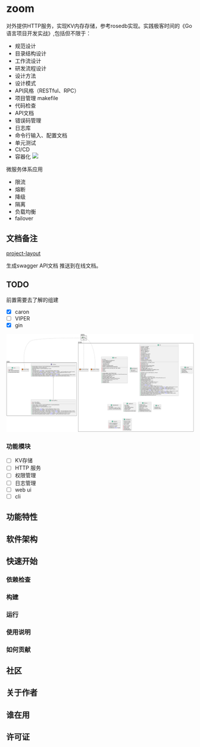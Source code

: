 # zoom
对外提供HTTP服务，实现KV内存存储，参考rosedb实现。实践极客时间的《Go 语言项目开发实战》,包括但不限于：
- 规范设计
- 目录结构设计
- 工作流设计
- 研发流程设计
- 设计方法
- 设计模式
- API风格（RESTful、RPC）
- 项目管理 makefile
- 代码检查
- API文档
- 错误码管理
- 日志库
- 命令行输入、配置文档
- 单元测试
- CI/CD
- 容器化
![](https://static001.geekbang.org/resource/image/8a/c7/8a94938bc087ed96d0ec87261db292c7.jpg?wh=4770x1487)

微服务体系应用
- 限流
- 熔断
- 降级
- 隔离
- 负载均衡
- failover

## 文档备注
[project-layout](https://github.com/golang-standards/project-layout)

生成swagger API文档 推送到在线文档。

## TODO
前置需要去了解的组建
- [x] caron
- [ ] VIPER
- [x] gin

![rose db UML](docs/rosedb-0.png)

### 功能模块
- [ ] KV存储
- [ ] HTTP 服务
- [ ] 权限管理
- [ ] 日志管理
- [ ] web ui
- [ ] cli

## 功能特性
## 软件架构
## 快速开始
### 依赖检查
### 构建
### 运行
### 使用说明
### 如何贡献
## 社区
## 关于作者
## 谁在用
## 许可证
